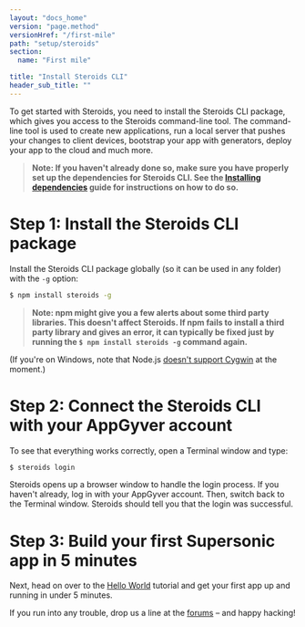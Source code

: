 ```yaml
---
layout: "docs_home"
version: "page.method"
versionHref: "/first-mile"
path: "setup/steroids"
section:
  name: "First mile"

title: "Install Steroids CLI"
header_sub_title: ""
---
```


To get started with Steroids, you need to install the Steroids CLI package, which gives you access to the Steroids command-line tool. The command-line tool is used to create new applications, run a local server that pushes your changes to client devices, bootstrap your app with generators, deploy your app to the cloud and much more.

>__Note: If you haven't already done so, make sure you have properly set up the dependencies for Steroids CLI. See the [Installing dependencies]() guide for instructions on how to do so.__

# Step 1: Install the Steroids CLI package

Install the Steroids CLI package globally (so it can be used in any folder) with the `-g` option:

```bash
$ npm install steroids -g
```

>__Note:
>npm might give you a few alerts about some third party libraries. This doesn't affect Steroids. If npm fails to install a third party library and gives an error, it can typically be fixed just by running the `$ npm install steroids -g` command again.__

(If you're on Windows, note that Node.js [doesn't support Cygwin](https://github.com/joyent/node/issues/5618) at the moment.)

# Step 2: Connect the Steroids CLI with your AppGyver account

To see that everything works correctly, open a Terminal window and type:

```bash
$ steroids login
```

Steroids opens up a browser window to handle the login process. If you haven't already, log in with your AppGyver account. Then, switch back to the Terminal window. Steroids should tell you that the login was successful.

# Step 3: Build your first Supersonic app in 5 minutes

Next, head on over to the [Hello World]() tutorial and get your first app up and running in under 5 minutes.

If you run into any trouble, drop us a line at the [forums](http://forums.appgyver.com/) – and happy hacking!